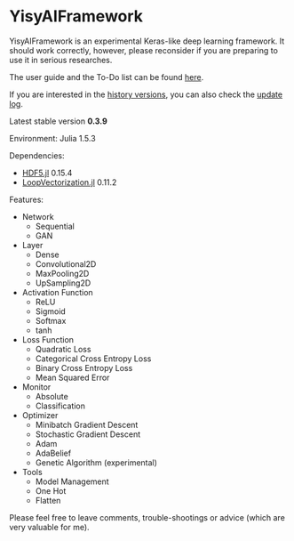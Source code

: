 # YisyAIFramework

YisyAIFramework is an experimental Keras-like deep learning framework. It should work correctly, however, please reconsider if you are preparing to use it in serious researches. 

The user guide and the To-Do list can be found [here](https://github.com/SkyWorld117/YisyAIFramework.jl/wiki). 

If you are interested in the [history versions](https://github.com/SkyWorld117/YisyAIFramework.jl/tree/history), you can also check the [update log](https://github.com/SkyWorld117/YisyAIFramework.jl/blob/master/UPDATES.md). 

Latest stable version **0.3.9** 

Environment: Julia 1.5.3

Dependencies: 
- [HDF5.jl](https://github.com/JuliaIO/HDF5.jl) 0.15.4
- [LoopVectorization.jl](https://github.com/JuliaSIMD/LoopVectorization.jl) 0.11.2

Features: 

- Network
  - Sequential
  - GAN
- Layer
  - Dense
  - Convolutional2D
  - MaxPooling2D
  - UpSampling2D
- Activation Function
  - ReLU
  - Sigmoid
  - Softmax
  - tanh
- Loss Function
  - Quadratic Loss
  - Categorical Cross Entropy Loss
  - Binary Cross Entropy Loss
  - Mean Squared Error
- Monitor
  - Absolute
  - Classification
- Optimizer
  - Minibatch Gradient Descent
  - Stochastic Gradient Descent
  - Adam
  - AdaBelief
  - Genetic Algorithm (experimental)
- Tools
  - Model Management
  - One Hot
  - Flatten

Please feel free to leave comments, trouble-shootings or advice (which are very valuable for me). 
